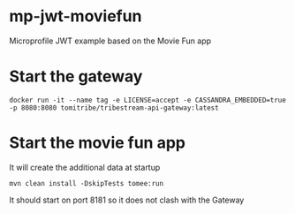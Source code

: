 # mp-jwt-moviefun
Microprofile JWT example based on the Movie Fun app


# Start the gateway

```
docker run -it --name tag -e LICENSE=accept -e CASSANDRA_EMBEDDED=true -p 8080:8080 tomitribe/tribestream-api-gateway:latest
```

# Start the movie fun app

It will create the additional data at startup

```
mvn clean install -DskipTests tomee:run
```

It should start on port 8181 so it does not clash with the Gateway